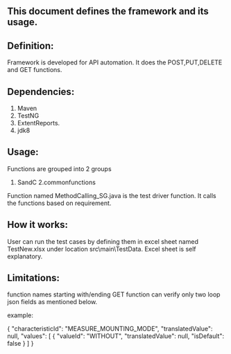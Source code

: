 This document defines the framework and its usage.
-

Definition:
-
Framework is developed for API automation. It does the POST,PUT,DELETE and GET functions. 

Dependencies:
-
1. Maven 
2. TestNG
3. ExtentReports.
4. jdk8

Usage:
-
Functions are grouped into 2 groups

1. SandC
2.commonfunctions

Function named MethodCalling_SG.java is the test driver function. It calls the functions based on requirement.

How it works:
-
User can run the test cases by defining them in excel sheet named TestNew.xlsx under location src\main\TestData. Excel sheet is self explanatory.

Limitations:
-
function names starting with/ending GET function can verify only two loop json fields as mentioned below.

example:

{
    "characteristicId": "MEASURE_MOUNTING_MODE",
    "translatedValue": null,
    "values": [
      {
        "valueId": "WITHOUT",
        "translatedValue": null,
        "isDefault": false
      }
    ]
  }
  
  